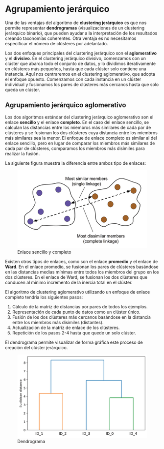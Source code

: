 # Agrupamiento jerárquico
Una de las ventajas del algoritmo de **clustering jerárquico** es que nos permite representar **dendrogramas** (visualizaciones de un clustering jerárquico binario), que pueden ayudar a la interpretación de los resultados creando taxonomías coherentes. Otra ventaja es no necesitamos especificar el número de clústeres por adelantado.

Los dos enfoques principales del clustering jerárquico son el **aglomerativo** y el **divisivo**. En el clustering jerárquico divisivo, comenzamos con un clúster que abarca todo el conjunto de datos, y lo dividimos iterativamente en clústeres más pequeños, hasta que cada clúster solo contiene una instancia. Aquí nos centraremos en el clustering aglomerativo, que adopta el enfoque opuesto. Comenzamos con cada instancia en un clúster individual y fusionamos los pares de clústeres más cercanos hasta que solo queda un clúster.

## Agrupamiento jerárquico aglomerativo
Los dos algoritmos estándar del clustering jerárquico aglomerativo son el enlace **sencillo** y el enlace **completo**. En el caso del enlace sencillo, se calculan las distancias entre los miembros más similares de cada par de clústeres y se fusionan los dos clústeres cuya distancia entre los miembros más similares sea la menor. El enfoque de enlace completo es similar al del enlace sencillo, pero en lugar de comparar los miembros más similares de cada par de clústeres, comparamos los miembros más disímiles para realizar la fusión.

La siguiente figura muestra la diferencia entre ambos tipo de enlaces:

<figure style="align: center;">
    <img src="./images/jerarquico1.webp">
    <figcaption>Enlace sencillo y completo</figcaption>
</figure>

Existen otros tipos de enlaces, como son el enlace **promedio** y el enlace de **Ward**. En el enlace promedio, se fusionan los pares de clústeres basándose en las distancias medias mínimas entre todos los miembros del grupo en los dos clústeres. En el enlace de Ward, se fusionan los dos clústeres que conducen al mínimo incremento de la inercia total en el clúster.

El algoritmo de clustering aglomerativo utilizando un enfoque de enlace completo tendría los siguientes pasos:

1. Cálculo de la matriz de distancias por pares de todos los ejemplos.
2. Representación de cada punto de datos como un clúster único.
3. Fusión de los dos clústeres más cercanos basándose en la distancia entre los miembros más disímiles (distantes).
4. Actualización de la matriz de enlace de los clústeres.
5. Repetición de los pasos 2-4 hasta que quede un solo clúster.

El dendrograma permite visualizar de forma gráfica este proceso de creación del clúster jerárquico.

<figure style="align: center;">
    <img src="./images/jerarquico2.png">
    <figcaption>Dendrograma</figcaption>
</figure>